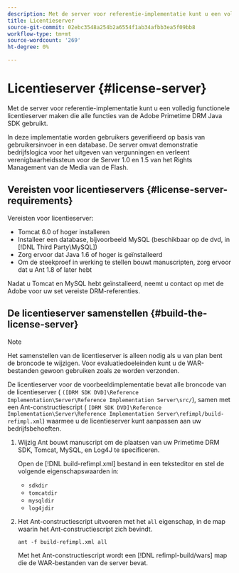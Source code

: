 ```yaml
---
description: Met de server voor referentie-implementatie kunt u een volledig functionele licentieserver maken die alle functies van de Adobe Primetime DRM Java SDK gebruikt.
title: Licentieserver
source-git-commit: 02ebc3548a254b2a6554f1ab34afbb3ea5f09bb8
workflow-type: tm+mt
source-wordcount: '269'
ht-degree: 0%

---
```


# Licentieserver {#license-server}

Met de server voor referentie-implementatie kunt u een volledig functionele licentieserver maken die alle functies van de Adobe Primetime DRM Java SDK gebruikt.

In deze implementatie worden gebruikers geverifieerd op basis van gebruikersinvoer in een database. De server omvat demonstratie bedrijfslogica voor het uitgeven van vergunningen en verleent verenigbaarheidssteun voor de Server 1.0 en 1.5 van het Rights Management van de Media van de Flash.

## Vereisten voor licentieservers {#license-server-requirements}

Vereisten voor licentieserver:

* Tomcat 6.0 of hoger installeren
* Installeer een database, bijvoorbeeld MySQL (beschikbaar op de dvd, in [!DNL Third Party\MySQL])
* Zorg ervoor dat Java 1.6 of hoger is geïnstalleerd
* Om de steekproef in werking te stellen bouwt manuscripten, zorg ervoor dat u Ant 1.8 of later hebt

Nadat u Tomcat en MySQL hebt geïnstalleerd, neemt u contact op met de Adobe voor uw set vereiste DRM-referenties.

## De licentieserver samenstellen {#build-the-license-server}

>[!NOTE]
>
>Het samenstellen van de licentieserver is alleen nodig als u van plan bent de broncode te wijzigen. Voor evaluatiedoeleinden kunt u de WAR-bestanden gewoon gebruiken zoals ze worden verzonden.

De licentieserver voor de voorbeeldimplementatie bevat alle broncode van de licentieserver ( `([DRM SDK DVD]\Reference Implementation\Server\Reference Implementation Server\src/`), samen met een Ant-constructiescript ( `[DRM SDK DVD]\Reference Implementation\Server\Reference Implementation Server\refimpl/build-refimpl.xml`) waarmee u de licentieserver kunt aanpassen aan uw bedrijfsbehoeften.

1. Wijzig Ant bouwt manuscript om de plaatsen van uw Primetime DRM SDK, Tomcat, MySQL, en Log4J te specificeren.

   Open de [!DNL build-refimpl.xml] bestand in een teksteditor en stel de volgende eigenschapswaarden in:

   * `sdkdir`
   * `tomcatdir`
   * `mysqldir`
   * `log4jdir`

1. Het Ant-constructiescript uitvoeren met het `all` eigenschap, in de map waarin het Ant-constructiescript zich bevindt.

   ```
   ant -f build-refimpl.xml all
   ```

   Met het Ant-constructiescript wordt een [!DNL refimpl-build/wars] map die de WAR-bestanden van de server bevat.

